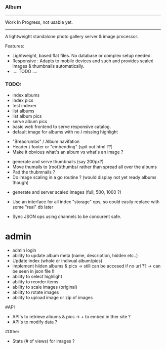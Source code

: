 ### Album

*********************************
Work In Progress, not usable yet.
*********************************

A lightweight standalone photo gallery server & image processor.

Features:
  - Lightweight, based flat files. No database or complex setup needed.
  - Responsive : Adapts to mobile devices and such and provides scaled images & thumbnails automatically.
  - .... TODO ....

### TODO:
* index albums
* index pics
* test indexer
* list albums
* list album pics
* serve album pics
* basic web frontend to serve responsive catalog.
* default image for albums with no / missing highlight
- "Breacrumbs" / Album navifation
- Header / footer or "embedding" (spit out html ??)
- Make it obvious what's an album vs what's an image ?
* generate and serve thumbnails (say 200px?)
* Move thumails to [root]/thumbs/ rather than spread all over the albums
* Pad the thubmnails ?
* Do image scaling in a go routine ? (would display not yet ready albums though)
- generate and server scaled images (full, 500, 1000 ?)

- Use an interface for all index "storage" ops, so could easily replace with some "real" db later
- Sync JSON ops using channels to be concurent safe.

# admin
- admin login
- ability to update album meta (name, description, hidden etc..)
- Update index (whole or indivual album/pics)
- implement hiiden albums & pics -> still can be accesed if no url ?? -> can be seen in json file !!
- ability to select highlight
- ability to reorder items
- ability to scale images (original)
- ability to rotate images
- ability to upload image or zip of images

#API
- API's to retrieve albums & pics -> + to embed in ther site ?
- API's to modify data ?

#Other
- Stats (# of views) for images ?

